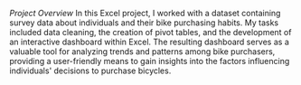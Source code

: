*Project Overview*
In this Excel project, I worked with a dataset containing survey data about individuals and their bike purchasing habits. My tasks included data cleaning, the creation of pivot tables, and the development of an interactive dashboard within Excel. The resulting dashboard serves as a valuable tool for analyzing trends and patterns among bike purchasers, providing a user-friendly means to gain insights into the factors influencing individuals' decisions to purchase bicycles.
